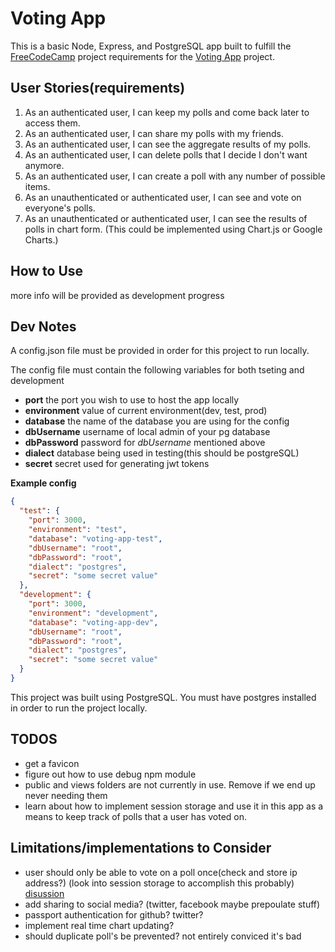 # Voting App
This is a basic Node, Express, and PostgreSQL app built to fulfill the [FreeCodeCamp](https://www.freecodecamp.com) project requirements for the [Voting App](https://www.freecodecamp.com/challenges/build-a-voting-app) project.

## User Stories(requirements)
1. As an authenticated user, I can keep my polls and come back later to access them.
2. As an authenticated user, I can share my polls with my friends.
3. As an authenticated user, I can see the aggregate results of my polls.
4. As an authenticated user, I can delete polls that I decide I don't want anymore.
5. As an authenticated user, I can create a poll with any number of possible items.
6. As an unauthenticated or authenticated user, I can see and vote on everyone's polls.
7. As an unauthenticated or authenticated user, I can see the results of polls in chart form. (This could be implemented using Chart.js or Google Charts.)

## How to Use
more info will be provided as development progress

## Dev Notes
A config.json file must be provided in order for this project to run locally. 

The config file must contain the following variables for both tseting and development
* **port** the port you wish to use to host the app locally
* **environment** value of current environment(dev, test, prod)
* **database** the name of the database you are using for the config
* **dbUsername** username of local admin of your pg database
* **dbPassword** password for *dbUsername* mentioned above
* **dialect** database being used in testing(this should be postgreSQL)
* **secret** secret used for generating jwt tokens

**Example config**
```json
{
  "test": {
    "port": 3000,
    "environment": "test",
    "database": "voting-app-test",
    "dbUsername": "root",
    "dbPassword": "root",
    "dialect": "postgres",
    "secret": "some secret value"
  },
  "development": {
    "port": 3000,
    "environment": "development",
    "database": "voting-app-dev",
    "dbUsername": "root",
    "dbPassword": "root",
    "dialect": "postgres",
    "secret": "some secret value"
  }
}
```

This project was built using PostgreSQL. You must have postgres installed in order to run the project locally. 

## TODOS
* get a favicon
* figure out how to use debug npm module
* public and views folders are not currently in use. Remove if we end up never needing them
* learn about how to implement session storage and use it in this app as a means to keep track of polls that a user has voted on.


## Limitations/implementations to Consider
* user should only be able to vote on a poll once(check and store ip address?) (look into session storage to accomplish this probably) [disussion](https://forum.freecodecamp.org/t/voting-app-preventing-non-logged-in-users-from-voting-twice/35489/2)
* add sharing to social media? (twitter, facebook maybe prepoulate stuff)
* passport authentication for github? twitter? 
* implement real time chart updating?
* should duplicate poll's be prevented? not entirely conviced it's bad